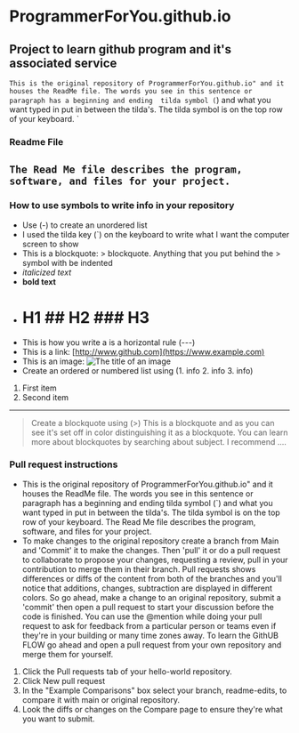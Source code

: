 # ProgrammerForYou.github.io
Project to learn github program and it's associated service
---
`This is the original repository of ProgrammerForYou.github.io" and it houses the ReadMe file. The words you see in this sentence or paragraph has a beginning and ending 
tilda symbol (`) and what you want typed in put in between the tilda's. The tilda symbol is on the top row of your keyboard. `
### Readme File
`The Read Me file describes the program, software, and files for your project. `
---
### How to use symbols to write info in your repository
- Use (-) to create an unordered list
- I used the tilda key (`) on the keyboard to write what I want the computer screen to show
- This is a blockquote: > blockquote. Anything that you put behind the > symbol with be indented
- *italicized text*
- **bold text**
- # H1 ## H2 ### H3
- This is how you write a is a horizontal rule (---)
- This is a link: [http://www.github.com](https://www.example.com)
- This is an image: ![The title of an image](image.jpg)
- Create an ordered or numbered list using (1. info 2. info 3. info)
1. First item
2. Second item
---
> Create a blockquote using (>) 
> This is a blockquote and as you can see it's set off in color distinguishing it as a blockquote. You can learn more about blockquotes by searching about subject. I recommend .... 
### Pull request instructions
- This is the original repository of ProgrammerForYou.github.io" and it houses the ReadMe file. The words you see in this sentence or paragraph has a beginning and ending tilda symbol (`) and what you want typed in put in between the tilda's. The tilda symbol is on the top row of your keyboard. The Read Me file describes the program, software, and files for your project.
- To make changes to the original repository create a branch from Main and 'Commit' it to make the changes. Then 'pull' it or do a pull request to collaborate to propose your changes, requesting a review, pull in your contribution to merge them in their branch. Pull requests shows differences or diffs of the content from both of the branches and you'll notice that additions, changes, subtraction are displayed in different colors. So go ahead, make a change to an original repository, submit a 'commit' then open a pull request to start your discussion before the code is finished. You can use the @mention while doing your pull request to ask for feedback from a particular person or teams even if they're in your building or many time zones away. To learn the GithUB FLOW go ahead and open a pull request from your own repository and merge them for yourself.
1. Click the Pull requests tab of your hello-world repository.
2. Click New pull request
3. In the "Example Comparisons" box select your branch, readme-edits, to compare it with main or original repository.
4. Look the diffs or changes on the Compare page to ensure they're what you want to submit.
